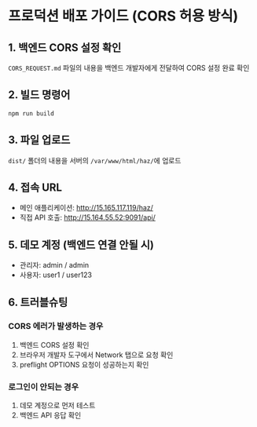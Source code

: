 # 프로덕션 배포 가이드 (CORS 허용 방식)

## 1. 백엔드 CORS 설정 확인
`CORS_REQUEST.md` 파일의 내용을 백엔드 개발자에게 전달하여 CORS 설정 완료 확인

## 2. 빌드 명령어
```bash
npm run build
```

## 3. 파일 업로드
`dist/` 폴더의 내용을 서버의 `/var/www/html/haz/`에 업로드

## 4. 접속 URL
- 메인 애플리케이션: http://15.165.117.119/haz/
- 직접 API 호출: http://15.164.55.52:9091/api/

## 5. 데모 계정 (백엔드 연결 안될 시)
- 관리자: admin / admin
- 사용자: user1 / user123

## 6. 트러블슈팅

### CORS 에러가 발생하는 경우
1. 백엔드 CORS 설정 확인
2. 브라우저 개발자 도구에서 Network 탭으로 요청 확인
3. preflight OPTIONS 요청이 성공하는지 확인

### 로그인이 안되는 경우
1. 데모 계정으로 먼저 테스트
2. 백엔드 API 응답 확인

